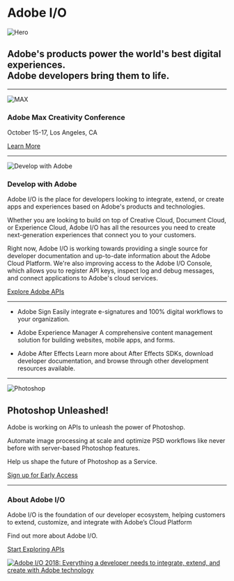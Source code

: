 # Adobe I/O

![Hero](https://www.adobe.io/content/dam/adobeio/Home/hero_main.jpg/_jcr_content/renditions/original.transform/w1680/q80/img.jpg)
## Adobe's products power the world's best digital experiences. <br/>Adobe developers bring them to life.


---
![MAX](https://www.adobe.io/content/dam/adobeio/Home/banners/max_banner_graphic.png)

### Adobe Max Creativity Conference

October 15-17, Los Angeles, CA

[Learn More](https://max.adobe.com)

---

![Develop with Adobe](https://www.adobe.io/content/udp/en/_jcr_content/contentbody/textandimage_1339034461/image.img.jpg/1535485210020.jpg)

### Develop with Adobe

Adobe I/O is the place for developers looking to integrate, extend, or create apps and experiences based on Adobe's products and technologies.

Whether you are looking to build on top of Creative Cloud, Document Cloud, or Experience Cloud, Adobe I/O has all the resources you need to create next-generation experiences that connect you to your customers.

Right now, Adobe I/O is working towards providing a single source for developer documentation and up-to-date information about the Adobe Cloud Platform. We're also improving access to the Adobe I/O Console, which allows you to register API keys, inspect log and debug messages, and connect applications to Adobe's cloud services.

[Explore Adobe APIs](https://www.adobe.io/apis.html)

---

* Adobe Sign
 Easily integrate e-signatures and 100% digital workflows to your organization.

* Adobe Experience Manager
 A comprehensive content management solution for building websites, mobile apps, and forms.

* Adobe After Effects
 Learn more about After Effects SDKs, download developer documentation, and browse through 
 other development resources available.
 
 ---
 
 ![Photoshop](https://www.adobe.io/content/dam/adobeio/apis/creativecloud/photoshop/ps_logo.svg)
 
 ## Photoshop Unleashed!
 
Adobe is working on APIs to unleash the power of Photoshop. 

Automate image processing at scale and optimize PSD workflows like never before with server-based Photoshop features.

Help us shape the future of Photoshop as a Service.

[Sign up for Early Access](https://photoshop.adobelanding.com/signup/)

---

### About Adobe I/O

Adobe I/O is the foundation of our developer ecosystem, helping customers to extend, customize, and integrate with Adobe’s Cloud Platform

Find out more about Adobe I/O.

[Start Exploring APIs](https://www.adobe.io/apis.html)

[![Adobe I/O 2018: Everything a developer needs to integrate, extend, and create with Adobe technology](https://img.youtube.com/vi/JgGC8m3SUKk/0.jpg)](https://www.youtube.com/watch?v=JgGC8m3SUKk)
